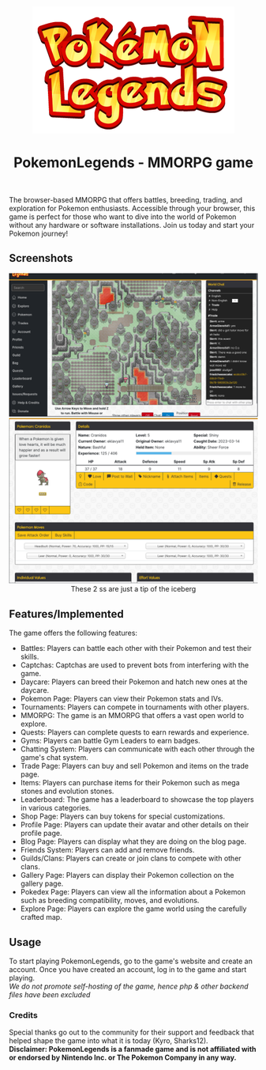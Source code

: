 <p align="center">
  <img src="https://github.com/Eklavya-11/PokemonLegends/blob/main/resources/Pl-logo.png?raw=true">
</p>
<h1 align="center">PokemonLegends - MMORPG game</h1> <br>

The browser-based MMORPG that offers battles, breeding, trading, and exploration for Pokemon enthusiasts. Accessible through your browser, this game is perfect for those who want to dive into the world of Pokemon without any hardware or software installations. Join us today and start your Pokemon journey!


## Screenshots
<p align="center">
  <img src="https://github.com/Eklavya-11/PokemonLegends/blob/main/screenshots/pl-ashfall.png?raw=true">
  <img src="https://github.com/Eklavya-11/PokemonLegends/blob/main/screenshots/cranidosPoke.png?raw=true">
  These 2 ss are just a tip of the iceberg
</p>

## Features/Implemented

The game offers the following features:

 -   Battles: Players can battle each other with their Pokemon and test their skills.
 -   Captchas: Captchas are used to prevent bots from interfering with the game.
 -   Daycare: Players can breed their Pokemon and hatch new ones at the daycare.
 -   Pokemon Page: Players can view their Pokemon stats and IVs.
 -   Tournaments: Players can compete in tournaments with other players.
 -   MMORPG: The game is an MMORPG that offers a vast open world to explore.
 -   Quests: Players can complete quests to earn rewards and experience.
 -   Gyms: Players can battle Gym Leaders to earn badges.
 -   Chatting System: Players can communicate with each other through the game's chat system.
 -   Trade Page: Players can buy and sell Pokemon and items on the trade page.
 -   Items: Players can purchase items for their Pokemon such as mega stones and evolution stones.
 -   Leaderboard: The game has a leaderboard to showcase the top players in various categories.
 -   Shop Page: Players can buy tokens for special customizations.
 -   Profile Page: Players can update their avatar and other details on their profile page.
 -   Blog Page: Players can display what they are doing on the blog page.
 -   Friends System: Players can add and remove friends.
 -   Guilds/Clans: Players can create or join clans to compete with other clans.
 -   Gallery Page: Players can display their Pokemon collection on the gallery page.
 -   Pokedex Page: Players can view all the information about a Pokemon such as breeding compatibility, moves, and evolutions.
 -   Explore Page: Players can explore the game world using the carefully crafted map.


## Usage
To start playing PokemonLegends, go to the game's website and create an account. Once you have created an account, log in to the game and start playing.<br>
*We do not promote self-hosting of the game, hence php & other backend files have been excluded*

### Credits
Special thanks go out to the community for their support and feedback that helped shape the game into what it is today (Kyro, Sharks12).<br>
**Disclaimer: PokemonLegends is a fanmade game and is not affiliated with or endorsed by Nintendo Inc. or The Pokemon Company in any way.**
